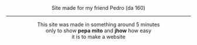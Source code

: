 <div align='center'>
 Site made for my friend Pedro (da 160)

  ---

  This site was made in something around 5 minutes  
  only to show **pepa mito** and **jhow** how easy  
  it is to make a website
</div>
